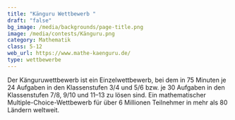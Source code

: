 ```yaml
---
title: "Känguru Wettbewerb "
draft: "false"
bg_image: /media/backgrounds/page-title.png
image: /media/contests/Känguru.png
category: Mathematik
class: 5-12
web_url: https://www.mathe-kaenguru.de/
type: wettbewerbe
---
```

Der Känguruwettbewerb ist ein Einzelwettbewerb, bei dem in 75 Minuten je 24 Aufgaben in den Klassenstufen 3/4 und 5/6 bzw. je 30 Aufgaben in den Klassenstufen 7/8, 9/10 und 11–13 zu lösen sind. Ein mathematischer Multiple-Choice-Wettbewerb für über 6 Millionen Teilnehmer in mehr als 80 Ländern weltweit.